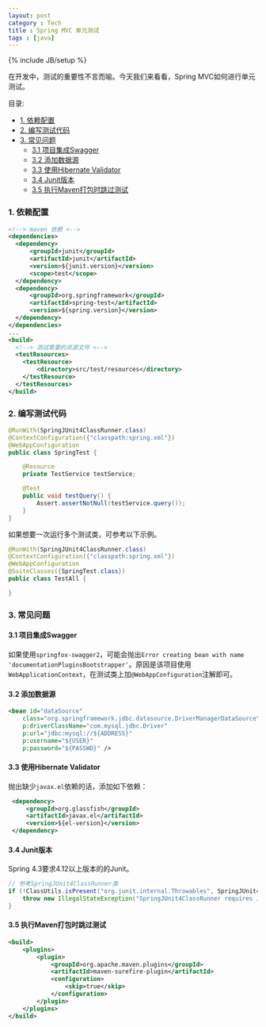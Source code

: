 ```yaml
---
layout: post
category : Tech
title : Spring MVC 单元测试
tags : [java]
---
```

{% include JB/setup %}

在开发中，测试的重要性不言而喻。今天我们来看看，Spring MVC如何进行单元测试。

目录:
<!-- @import "[TOC]" {cmd="toc" depthFrom=2 depthTo=6 orderedList=false} -->
<!-- code_chunk_output -->

* [1. 依赖配置](#1-依赖配置)
* [2. 编写测试代码](#2-编写测试代码)
* [3. 常见问题](#3-常见问题)
  * [3.1 项目集成Swagger](#31-项目集成swagger)
  * [3.2 添加数据源](#32-添加数据源)
  * [3.3 使用Hibernate Validator](#33-使用hibernate-validator)
  * [3.4 Junit版本](#34-junit版本)
  * [3.5 执行Maven打包时跳过测试](#35-执行maven打包时跳过测试)

<!-- /code_chunk_output -->


### 1. 依赖配置

```xml
<!--> maven 依赖 <-->
<dependencies>
  <dependency>
      <groupId>junit</groupId>
      <artifactId>junit</artifactId>
      <version>${junit.version}</version>
      <scope>test</scope>
  </dependency>
  <dependency>
      <groupId>org.springframework</groupId>
      <artifactId>spring-test</artifactId>
      <version>${spring.version}</version>
  </dependency>
</dependencies>
...
<build>
  <!--> 测试需要的资源文件 <-->
  <testResources>
    <testResource>
        <directory>src/test/resources</directory>
    </testResource>
  </testResources>
</build>
```

### 2. 编写测试代码

```java
@RunWith(SpringJUnit4ClassRunner.class)
@ContextConfiguration({"classpath:spring.xml"})
@WebAppConfiguration
public class SpringTest {

	@Resource
    private TestService testService;

    @Test
    public void testQuery() {
        Assert.assertNotNull(testService.query());
    }
}
```

如果想要一次运行多个测试类，可参考以下示例。

```java
@RunWith(SpringJUnit4ClassRunner.class)
@ContextConfiguration({"classpath:spring.xml"})
@WebAppConfiguration
@SuiteClasses({SpringTest.class})
public class TestAll {

}
```

### 3. 常见问题

#### 3.1 项目集成Swagger

如果使用`springfox-swagger2`，可能会抛出`Error creating bean with name 'documentationPluginsBootstrapper'`。原因是该项目使用`WebApplicationContext`，在测试类上加`@WebAppConfiguration`注解即可。

#### 3.2 添加数据源

```xml
<bean id="dataSource"
	class="org.springframework.jdbc.datasource.DriverManagerDataSource"
    p:driverClassName="com.mysql.jdbc.Driver"
    p:url="jdbc:mysql://${ADDRESS}"
    p:username="${USER}"
    p:password="${PASSWD}" />
```

#### 3.3 使用Hibernate Validator

抛出缺少`javax.el`依赖的话，添加如下依赖：

```xml
 <dependency>
     <groupId>org.glassfish</groupId>
     <artifactId>javax.el</artifactId>
     <version>${el-version}</version>
 </dependency>
```

#### 3.4 Junit版本

Spring 4.3要求4.12以上版本的的Junit。

```java
// 参考SpringJUnit4ClassRunner类
if (!ClassUtils.isPresent("org.junit.internal.Throwables", SpringJUnit4ClassRunner.class.getClassLoader())) {
	throw new IllegalStateException("SpringJUnit4ClassRunner requires JUnit 4.12 or higher.");
}
```

#### 3.5 执行Maven打包时跳过测试

```xml
<build>
	<plugins>
		<plugin>
			<groupId>org.apache.maven.plugins</groupId>
			<artifactId>maven-surefire-plugin</artifactId>
			<configuration>
				<skip>true</skip>
			</configuration>
		</plugin>
	</plugins>
</build>
```
